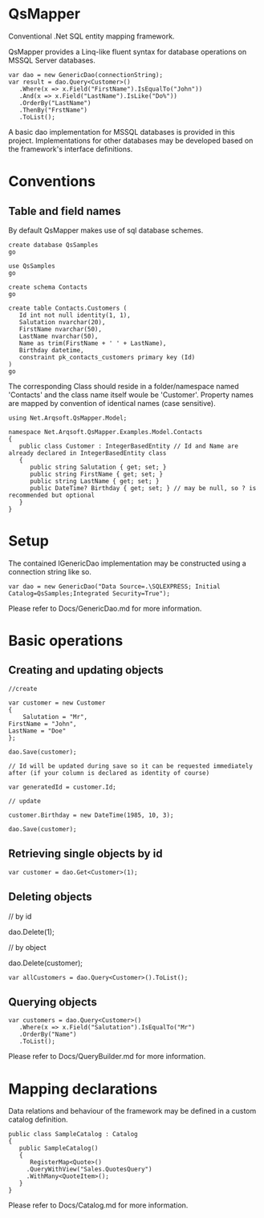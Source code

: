 # QsMapper
Conventional .Net SQL entity mapping framework.

QsMapper provides a Linq-like fluent syntax for database operations on MSSQL Server databases.

    var dao = new GenericDao(connectionString);
    var result = dao.Query<Customer>()  
       .Where(x => x.Field("FirstName").IsEqualTo("John"))  
       .And(x => x.Field("LastName").IsLike("Do%"))  
       .OrderBy("LastName")  
       .ThenBy("FrstName")  
       .ToList();

A basic dao implementation for MSSQL databases is provided in this project. 
Implementations for other databases may be developed based on the framework's interface definitions.

# Conventions

## Table and field names

By default QsMapper makes use of sql database schemes.

    create database QsSamples
	go 

	use QsSamples
	go
	
    create schema Contacts
    go
    
    create table Contacts.Customers (
       Id int not null identity(1, 1),
       Salutation nvarchar(20),
       FirstName nvarchar(50),
       LastName nvarchar(50),
       Name as trim(FirstName + ' ' + LastName),
       Birthday datetime,
       constraint pk_contacts_customers primary key (Id)
    )
    go

The corresponding Class should reside in a folder/namespace named 'Contacts' and the class name itself woule be 'Customer'.
Property names are mapped by convention of identical names (case sensitive).

    using Net.Arqsoft.QsMapper.Model; 
    
    namespace Net.Arqsoft.QsMapper.Examples.Model.Contacts
    {
       public class Customer : IntegerBasedEntity // Id and Name are already declared in IntegerBasedEntity class
       {
          public string Salutation { get; set; }
          public string FirstName { get; set; }
          public string LastName { get; set; }
          public DateTime? Birthday { get; set; } // may be null, so ? is recommended but optional
       }
    }

# Setup

The contained IGenericDao implementation may be constructed using a connection string like so.

    var dao = new GenericDao("Data Source=.\SQLEXPRESS; Initial Catalog=QsSamples;Integrated Security=True");

Please refer to Docs/GenericDao.md for more information.

# Basic operations

## Creating and updating objects

    //create
    
    var customer = new Customer
    {
    	Salutation = "Mr",
	FirstName = "John",
	LastName = "Doe"
    };
    
    dao.Save(customer);
    
    // Id will be updated during save so it can be requested immediately after (if your column is declared as identity of course)
    
    var generatedId = customer.Id;
    
    // update
    
    customer.Birthday = new DateTime(1985, 10, 3);
    
    dao.Save(customer);
    
## Retrieving single objects by id

    var customer = dao.Get<Customer>(1);
    
## Deleting objects

   // by id
   
   dao.Delete<Customer>(1);
	
  // by object
  
  dao.Delete(customer);


    var allCustomers = dao.Query<Customer>().ToList();

## Querying objects

    var customers = dao.Query<Customer>()
       .Where(x => x.Field("Salutation").IsEqualTo("Mr")
       .OrderBy("Name")
       .ToList();
       
Please refer to Docs/QueryBuilder.md for more information.

# Mapping declarations

Data relations and behaviour of the framework may be defined in a custom catalog definition.

    public class SampleCatalog : Catalog
    {
       public SampleCatalog() 
       {
          RegisterMap<Quote>()
	     .QueryWithView("Sales.QuotesQuery")
	     .WithMany<QuoteItem>();
       }
    }
    
Please refer to Docs/Catalog.md for more information.
